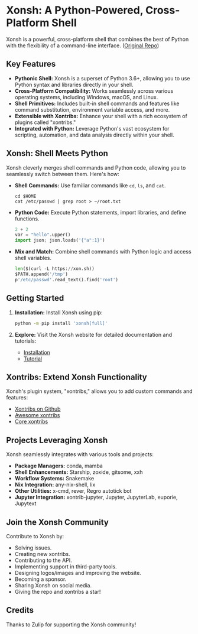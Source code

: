 # Xonsh: A Python-Powered, Cross-Platform Shell

Xonsh is a powerful, cross-platform shell that combines the best of Python with the flexibility of a command-line interface. ([Original Repo](https://github.com/xonsh/xonsh))

## Key Features

*   **Pythonic Shell:** Xonsh is a superset of Python 3.6+, allowing you to use Python syntax and libraries directly in your shell.
*   **Cross-Platform Compatibility:** Works seamlessly across various operating systems, including Windows, macOS, and Linux.
*   **Shell Primitives:** Includes built-in shell commands and features like command substitution, environment variable access, and more.
*   **Extensible with Xontribs:**  Enhance your shell with a rich ecosystem of plugins called "xontribs."
*   **Integrated with Python:**  Leverage Python's vast ecosystem for scripting, automation, and data analysis directly within your shell.

## Xonsh: Shell Meets Python

Xonsh cleverly merges shell commands and Python code, allowing you to seamlessly switch between them. Here's how:

*   **Shell Commands:** Use familiar commands like `cd`, `ls`, and `cat`.

    ```shell
    cd $HOME
    cat /etc/passwd | grep root > ~/root.txt
    ```

*   **Python Code:** Execute Python statements, import libraries, and define functions.

    ```python
    2 + 2
    var = "hello".upper()
    import json; json.loads('{"a":1}')
    ```

*   **Mix and Match:** Combine shell commands with Python logic and access shell variables.

    ```python
    len($(curl -L https://xon.sh))
    $PATH.append('/tmp')
    p'/etc/passwd'.read_text().find('root')
    ```

## Getting Started

1.  **Installation:** Install Xonsh using pip:

    ```bash
    python -m pip install 'xonsh[full]'
    ```

2.  **Explore:** Visit the Xonsh website for detailed documentation and tutorials:

    *   [Installation](https://xon.sh/contents.html#installation)
    *   [Tutorial](https://xon.sh/tutorial.html)

## Xontribs: Extend Xonsh Functionality

Xonsh's plugin system, "xontribs," allows you to add custom commands and features:

*   [Xontribs on Github](https://github.com/topics/xontrib)
*   [Awesome xontribs](https://github.com/xonsh/awesome-xontribs)
*   [Core xontribs](https://xon.sh/api/_autosummary/xontribs/xontrib.html)

## Projects Leveraging Xonsh

Xonsh seamlessly integrates with various tools and projects:

*   **Package Managers:** conda, mamba
*   **Shell Enhancements:** Starship, zoxide, gitsome, xxh
*   **Workflow Systems:** Snakemake
*   **Nix Integration:** any-nix-shell, lix
*   **Other Utilities:** x-cmd, rever, Regro autotick bot
*   **Jupyter Integration:**  xontrib-jupyter, Jupyter, JupyterLab, euporie, Jupytext

## Join the Xonsh Community

Contribute to Xonsh by:

*   Solving issues.
*   Creating new xontribs.
*   Contributing to the API.
*   Implementing support in third-party tools.
*   Designing logos/images and improving the website.
*   Becoming a sponsor.
*   Sharing Xonsh on social media.
*   Giving the repo and xontribs a star!

## Credits

Thanks to Zulip for supporting the Xonsh community!